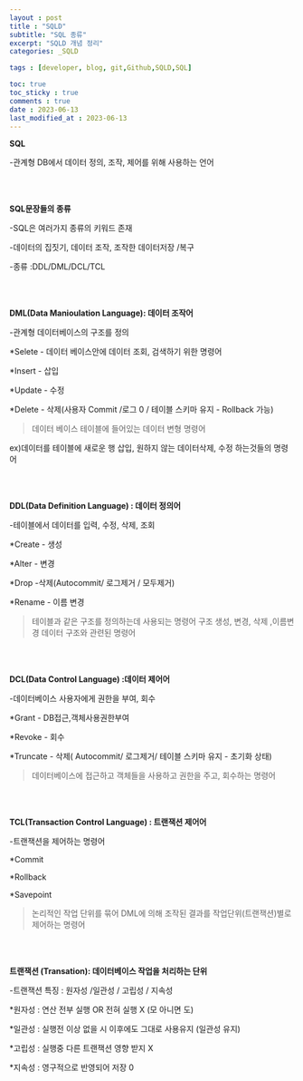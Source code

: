 ```yaml
---
layout : post
title : "SQLD"
subtitle: "SQL 종류"
excerpt: "SQLD 개념 정리"
categories: _SQLD

tags : [developer, blog, git,Github,SQLD,SQL]

toc: true 
toc_sticky : true
comments : true
date : 2023-06-13
last_modified_at : 2023-06-13
---
```



**SQL**


-관계형 DB에서 데이터 정의, 조작, 제어를 위해 사용하는 언어

  <br/><br/>


**SQL문장들의 종류**

-SQL은 여러가지 종류의 키워드 존재

-데이터의 집짓기, 데이터 조작, 조작한 데이터저장 /복구

-종류 :DDL/DML/DCL/TCL

  <br/><br/>
 
 
 

**DML(Data Manioulation Language): 데이터 조작어**

-관계형 데이터베이스의 구조를 정의

\*Selete - 데이터 베이스안에 데이터 조회, 검색하기 위한 명령어 

\*Insert - 삽입

\*Update - 수정          

\*Delete - 삭제(사용자 Commit /로그 0 / 테이블 스키마 유지 - Rollback 가능)

> 데이터 베이스 테이블에 들어있는 데이터 변형 명령어 

ex)데이터를 테이블에 새로운 행 삽입, 원하지 않는 데이터삭제, 수정 하는것들의 명령어

  <br/><br/>



**DDL(Data Definition Language) : 데이터 정의어**

-테이블에서 데이터를 입력, 수정, 삭제, 조회

\*Create - 생성

\*Alter - 변경

\*Drop -삭제(Autocommit/ 로그제거 / 모두제거)

\*Rename - 이름 변경 

 

> 테이블과 같은 구조를 정의하는데 사용되는 명령어
>구조 생성, 변경, 삭제 ,이름변경 데이터 구조와 관련된 명령어

  <br/><br/>
 

**DCL(Data Control Language) :데이터 제어어**

-데이터베이스 사용자에게 권한을 부여, 회수

\*Grant - DB접근,객체사용권한부여

\*Revoke - 회수

\*Truncate - 삭제( Autocommit/ 로그제거/ 테이블 스키마 유지 - 초기화 상태)

 

> 데이터베이스에 접근하고 객체들을 사용하고 권한을 주고, 회수하는 명령어 

 
  <br/><br/>

**TCL(Transaction Control Language) : 트랜잭션 제어어**

-트랜잭션을 제어하는 명령어 

\*Commit 

\*Rollback 

\*Savepoint 

 

> 논리적인 작업 단위를 묶어 DML에 의해 조작된 결과를 작업단위(트랜잭션)별로 제어하는 명령어

 
  <br/><br/>
 

**트랜잭션 (Transation): 데이터베이스 작업을 처리하는 단위**

-트랜잭션 특징 : 원자성 /일관성 / 고립성 / 지속성

\*원자성 : 연산 전부 실행  OR 전혀 실행 X (모 아니면 도)

\*일관성 : 실행전 이상 없을 시 이후에도 그대로 사용유지 (일관성 유지)

\*고립성 : 실행중 다른 트랜잭션 영향 받지 X 

\*지속성 : 영구적으로 반영되어 저장 0 

